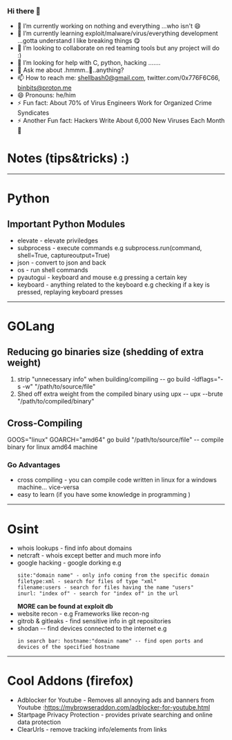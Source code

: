 ### Hi there 👋

- 🔭 I’m currently working on nothing and everything ...who isn't 😄
- 🌱 I’m currently learning exploit/malware/virus/everything development ...gotta understand I like breaking things :yum:
- 👯 I’m looking to collaborate on red teaming tools but any project will do :)
- 🤔 I’m looking for help with C, python, hacking .......
- 💬 Ask me about .hmmm..🤔..anything?
- 📫 How to reach me: shellbash0@gmail.com, twitter.com/0x776F6C66, binbits@proton.me
- 😄 Pronouns: he/him
- ⚡ Fun fact: About 70% of Virus Engineers Work for Organized Crime Syndicates
- ⚡ Another Fun fact: Hackers Write About 6,000 New Viruses Each Month :shushing_face:

# Notes (tips&tricks) :)

---
# Python
## Important Python Modules
- elevate - elevate priviledges
- subprocess - execute commands e.g subprocess.run(command, shell=True, captureoutput=True)
- json - convert to json and back
- os - run shell commands
- pyautogui - keyboard and mouse e.g pressing a certain key
- keyboard - anything related to the keyboard e.g checking if a key is pressed, replaying keyboard presses

---
# GOLang
## Reducing go binaries size (shedding of extra weight) 
1. strip "unnecessary info" when building/compiling -- go build -ldflags="-s -w" "/path/to/source/file"
2. Shed off extra weight from the compiled binary using upx -- upx --brute "/path/to/compiled/binary"

## Cross-Compiling
GOOS="linux" GOARCH="amd64" go build "/path/to/source/file" -- compile binary for linux amd64 machine

### Go Advantages
- cross compiling - you can compile code written in linux for a windows machine... vice-versa
- easy to learn (if you have some knowledge in programming )

---
# Osint
- whois lookups - find info about domains
- netcraft - whois except better and much more info
- google hacking - google dorking e.g
	~~~
	site:"domain name" - only info coming from the specific domain
	filetype:xml - search for files of type "xml"
	filename:users - search for files having the name "users" 
	inurl: "index of" - search for "index of" in the url
	~~~
	**MORE can be found at exploit db**
- website recon - e.g Frameworks like recon-ng
- gitrob & gitleaks - find sensitive info in git repositories
- shodan -- find devices connected to the internet e.g
	~~~
	in search bar: hostname:"domain name" -- find open ports and devices of the specified hostname
	~~~

---
# Cool Addons (firefox)
- Adblocker for Youtube - Removes all annoying ads and banners from Youtube :https://mybrowseraddon.com/adblocker-for-youtube.html
- Startpage Privacy Protection - provides private searching and online data protection
- ClearUrls - remove tracking info/elements from links

